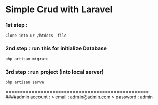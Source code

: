 # Simple Crud with Laravel

### 1st step : 
    Clone into ur /htdocs  file
### 2nd step : run this for initialize Database 
    php artisan migrate
### 3rd step :  run project (into local server)
    php artisan serve
=================================================
####admin account : 
    > email : admin@admin.com
    > password : admin
    


